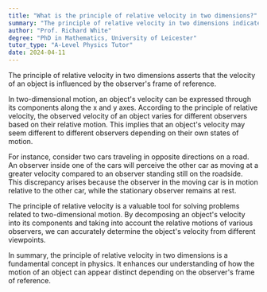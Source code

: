 ```yaml
---
title: "What is the principle of relative velocity in two dimensions?"
summary: "The principle of relative velocity in two dimensions indicates that an object's velocity varies based on the observer's frame of reference."
author: "Prof. Richard White"
degree: "PhD in Mathematics, University of Leicester"
tutor_type: "A-Level Physics Tutor"
date: 2024-04-11
---
```


The principle of relative velocity in two dimensions asserts that the velocity of an object is influenced by the observer's frame of reference.

In two-dimensional motion, an object's velocity can be expressed through its components along the x and y axes. According to the principle of relative velocity, the observed velocity of an object varies for different observers based on their relative motion. This implies that an object's velocity may seem different to different observers depending on their own states of motion.

For instance, consider two cars traveling in opposite directions on a road. An observer inside one of the cars will perceive the other car as moving at a greater velocity compared to an observer standing still on the roadside. This discrepancy arises because the observer in the moving car is in motion relative to the other car, while the stationary observer remains at rest.

The principle of relative velocity is a valuable tool for solving problems related to two-dimensional motion. By decomposing an object's velocity into its components and taking into account the relative motions of various observers, we can accurately determine the object's velocity from different viewpoints.

In summary, the principle of relative velocity in two dimensions is a fundamental concept in physics. It enhances our understanding of how the motion of an object can appear distinct depending on the observer's frame of reference.
    